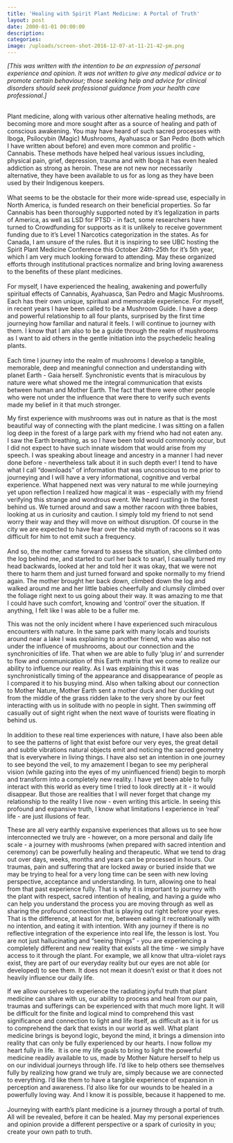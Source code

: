 ```yaml
---
title: 'Healing with Spirit Plant Medicine: A Portal of Truth'
layout: post
date: 2000-01-01 00:00:00
description:
categories:
image: /uploads/screen-shot-2016-12-07-at-11-21-42-pm.png
---
```



*[This was written with the intention to be an expression of personal experience and opinion. It was not written to give any medical advice or to promote certain behaviour; those seeking help and advice for clinical disorders should seek professional guidance from your health care professional.]*
<br>&nbsp;

Plant medicine, along with various other alternative healing methods, are becoming more and more sought after as a source of healing and path of conscious awakening. You may have heard of such sacred processes with Iboga, Psilocybin (Magic) Mushrooms, Ayahuasca or San Pedro (both which I have written about before) and even more common and prolific - Cannabis. These methods have helped heal various issues including, physical pain, grief, depression, trauma and with Iboga it has even healed addiction as strong as heroin. These are not new nor necessarily alternative, they have been available to us for as long as they have been used by their Indigenous keepers.
<br>
<br>What seems to be the obstacle for their more wide-spread use, especially in North America, is funded research on their beneficial properties. So far Cannabis has been thoroughly supported noted by it’s legalization in parts of America, as well as LSD for PTSD - in fact, some researchers have turned to Crowdfunding for supports as it is unlikely to receive government funding due to it’s Level 1 Narcotics categorization in the states. As for Canada, I am unsure of the rules. But it is inspiring to see UBC hosting the Spirit Plant Medicine Conference this October 24th-25th for it’s 5th year, which I am very much looking forward to attending. May these organized efforts through institutional practices normalize and bring loving awareness to the benefits of these plant medicines.
<br>
<br>For myself, I have experienced the healing, awakening and powerfully spiritual effects of Cannabis, Ayahuasca, San Pedro and Magic Mushrooms. Each has their own unique, spiritual and memorable experience. For myself, in recent years I have been called to be a Mushroom Guide. I have a deep and powerful relationship to all four plants, surprised by the first time journeying how familiar and natural it feels. I will continue to journey with them. I know that I am also to be a guide through the realm of mushrooms as I want to aid others in the gentle initiation into the psychedelic healing plants.
<br>
<br>Each time I journey into the realm of mushrooms I develop a tangible, memorable, deep and meaningful connection and understanding with planet Earth - Gaia herself. Synchronistic events that is miraculous by nature were what showed me the integral communication that exists between human and Mother Earth. The fact that there were other people who were not under the influence that were there to verify such events made my belief in it that much stronger.

My first experience with mushrooms was out in nature as that is the most beautiful way of connecting with the plant medicine. I was sitting on a fallen log deep in the forest of a large park with my friend who had not eaten any. I saw the Earth breathing, as so I have been told would commonly occur, but I did not expect to have such innate wisdom that would arise from my speech. I was speaking about lineage and ancestry in a manner I had never done before - nevertheless talk about it in such depth ever! I tend to have what I call “downloads” of information that was unconscious to me prior to journeying and I will have a very informational, cognitive and verbal experience. What happened next was very natural to me while journeying yet upon reflection I realized how magical it was - especially with my friend verifying this strange and wondrous event. We heard rustling in the forest behind us. We turned around and saw a mother racoon with three babies, looking at us in curiosity and caution. I simply told my friend to not send worry their way and they will move on without disruption. Of course in the city we are expected to have fear over the rabid myth of racoons so it was difficult for him to not emit such a frequency.
<br>
<br>And so, the mother came forward to assess the situation, she climbed onto the log behind me, and started to curl her back to snarl, I casually turned my head backwards, looked at her and told her it was okay, that we were not there to harm them and just turned forward and spoke normally to my friend again. The mother brought her back down, climbed down the log and walked around me and her little babies cheerfully and clumsily climbed over the foliage right next to us going about their way. It was amazing to me that I could have such comfort, knowing and ‘control’ over the situation. If anything, I felt like I was able to be a fuller me.

This was not the only incident where I have experienced such miraculous encounters with nature. In the same park with many locals and tourists around near a lake I was explaining to another friend, who was also not under the influence of mushrooms, about our connection and the synchronicities of life. That when we are able to fully ‘plug in’ and surrender to flow and communication of this Earth matrix that we come to realize our ability to influence our reality. As I was explaining this it was synchronistically timing of the appearance and disappearance of people as I compared it to his busying mind. Also when talking about our connection to Mother Nature, Mother Earth sent a mother duck and her duckling out from the middle of the grass ridden lake to the very shore by our feet interacting with us in solitude with no people in sight. Then swimming off casually out of sight right when the next wave of tourists were floating in behind us.
<br>
<br>In addition to these real time experiences with nature, I have also been able to see the patterns of light that exist before our very eyes, the great detail and subtle vibrations natural objects emit and noticing the sacred geometry that is everywhere in living things. I have also set an intention in one journey to see beyond the veil, to my amazement I began to see my peripheral vision (while gazing into the eyes of my uninfluenced friend) begin to morph and transform into a completely new reality. I have yet been able to fully interact with this world as every time I tried to look directly at it - it would disappear. But those are realities that I will never forget that change my relationship to the reality I live now - even writing this article. In seeing this profound and expansive truth, I know what limitations I experience in ‘real’ life - are just illusions of fear.

These are all very earthly expansive experiences that allows us to see how interconnected we truly are - however, on a more personal and daily life scale - a journey with mushrooms (when prepared with sacred intention and ceremony) can be powerfully healing and therapeutic. What we tend to drag out over days, weeks, months and years can be processed in hours. Our traumas, pain and suffering that are locked away or buried inside that we may be trying to heal for a very long time can be seen with new loving perspective, acceptance and understanding. In turn, allowing one to heal from that past experience fully. That is why it is important to journey with the plant with respect, sacred intention of healing, and having a guide who can help you understand the process you are moving through as well as sharing the profound connection that is playing out right before your eyes. That is the difference, at least for me, between eating it recreationally with no intention, and eating it with intention. With any journey if there is no reflective integration of the experience into real life, the lesson is lost. You are not just hallucinating and “seeing things” - you are experiencing a completely different and new reality that exists all the time - we simply have access to it through the plant. For example, we all know that ultra-violet rays exist, they are part of our everyday reality but our eyes are not able (or developed) to see them. It does not mean it doesn’t exist or that it does not heavily influence our daily life.

If we allow ourselves to experience the radiating joyful truth that plant medicine can share with us, our ability to process and heal from our pain, traumas and sufferings can be experienced with that much more light. It will be difficult for the finite and logical mind to comprehend this vast significance and connection to light and life itself, as difficult as it is for us to comprehend the dark that exists in our world as well. What plant medicine brings is beyond logic, beyond the mind, it brings a dimension into reality that can only be fully experienced by our hearts. I now follow my heart fully in life.  It is one my life goals to bring to light the powerful medicine readily available to us, made by Mother Nature herself to help us on our individual journeys through life. I’d like to help others see themselves fully by realizing how grand we truly are, simply because we are connected to everything. I’d like them to have a tangible experience of expansion in perception and awareness. I’d also like for our wounds to be healed in a powerfully loving way. And I know it is possible, because it happened to me.
<br>
<br>Journeying with earth’s plant medicine is a journey through a portal of truth. All will be revealed, before it can be healed. May my personal experiences and opinion provide a different perspective or a spark of curiosity in you; create your own path to truth.
